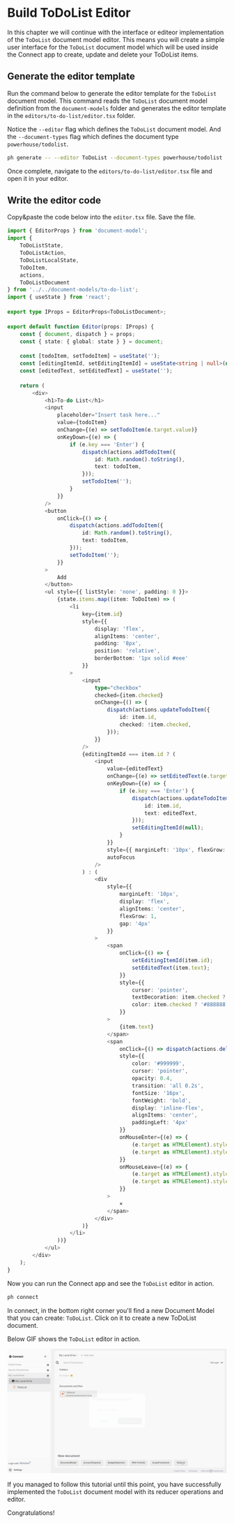
# Build ToDoList Editor

In this chapter we will continue with the interface or editeor implementation of the `ToDoList` document model editor. This means you will create a simple user interface for the `ToDoList` document model which will be used inside the Connect app to create, update and delete your ToDoList items.

## Generate the editor template

Run the command below to generate the editor template for the `ToDoList` document model. This command reads the `ToDoList` document model definition from the `document-models` folder and generates the editor template in the `editors/to-do-list/editor.tsx` folder.

Notice the `--editor` flag which defines the `ToDoList` document model. And the `--document-types` flag which defines the document type `powerhouse/todolist`.

```bash
ph generate -- --editor ToDoList --document-types powerhouse/todolist
```

Once complete, navigate to the `editors/to-do-list/editor.tsx` file and open it in your editor.

## Write the editor code

Copy&paste the code below into the `editor.tsx` file. Save the file.

```typescript
import { EditorProps } from 'document-model';
import {
    ToDoListState,
    ToDoListAction,
    ToDoListLocalState,
    ToDoItem,
    actions,
    ToDoListDocument
} from '../../document-models/to-do-list';
import { useState } from 'react';

export type IProps = EditorProps<ToDoListDocument>;

export default function Editor(props: IProps) {
    const { document, dispatch } = props;
    const { state: { global: state } } = document;

    const [todoItem, setTodoItem] = useState('');
    const [editingItemId, setEditingItemId] = useState<string | null>(null);
    const [editedText, setEditedText] = useState('');

    return (
        <div>
            <h1>To-do List</h1>
            <input
                placeholder="Insert task here..."
                value={todoItem}
                onChange={(e) => setTodoItem(e.target.value)}
                onKeyDown={(e) => {
                    if (e.key === 'Enter') {
                        dispatch(actions.addTodoItem({
                            id: Math.random().toString(),
                            text: todoItem,
                        }));
                        setTodoItem('');
                    }
                }}
            />
            <button
                onClick={() => {
                    dispatch(actions.addTodoItem({
                        id: Math.random().toString(),
                        text: todoItem,
                    }));
                    setTodoItem('');
                }}
            >
                Add
            </button>
            <ul style={{ listStyle: 'none', padding: 0 }}>
                {state.items.map((item: ToDoItem) => (
                    <li 
                        key={item.id} 
                        style={{ 
                            display: 'flex', 
                            alignItems: 'center',
                            padding: '8px',
                            position: 'relative',
                            borderBottom: '1px solid #eee'
                        }}
                    >
                        <input
                            type="checkbox"
                            checked={item.checked}
                            onChange={() => {
                                dispatch(actions.updateTodoItem({
                                    id: item.id,
                                    checked: !item.checked,
                                }));
                            }}
                        />
                        {editingItemId === item.id ? (
                            <input
                                value={editedText}
                                onChange={(e) => setEditedText(e.target.value)}
                                onKeyDown={(e) => {
                                    if (e.key === 'Enter') {
                                        dispatch(actions.updateTodoItem({
                                            id: item.id,
                                            text: editedText,
                                        }));
                                        setEditingItemId(null);
                                    }
                                }}
                                style={{ marginLeft: '10px', flexGrow: 1 }}
                                autoFocus
                            />
                        ) : (
                            <div
                                style={{ 
                                    marginLeft: '10px',
                                    display: 'flex',
                                    alignItems: 'center',
                                    flexGrow: 1,
                                    gap: '4px'
                                }}
                            >
                                <span
                                    onClick={() => {
                                        setEditingItemId(item.id);
                                        setEditedText(item.text);
                                    }}
                                    style={{ 
                                        cursor: 'pointer',
                                        textDecoration: item.checked ? 'line-through' : 'none',
                                        color: item.checked ? '#888888' : 'inherit'
                                    }}
                                >
                                    {item.text}
                                </span>
                                <span
                                    onClick={() => dispatch(actions.deleteTodoItem({ id: item.id }))}
                                    style={{
                                        color: '#999999',
                                        cursor: 'pointer',
                                        opacity: 0.4,
                                        transition: 'all 0.2s',
                                        fontSize: '16px',
                                        fontWeight: 'bold',
                                        display: 'inline-flex',
                                        alignItems: 'center',
                                        paddingLeft: '4px'
                                    }}
                                    onMouseEnter={(e) => {
                                        (e.target as HTMLElement).style.opacity = '1';
                                        (e.target as HTMLElement).style.color = '#ff4444';
                                    }}
                                    onMouseLeave={(e) => {
                                        (e.target as HTMLElement).style.opacity = '0.4';
                                        (e.target as HTMLElement).style.color = '#999999';
                                    }}
                                >
                                    ×
                                </span>
                            </div>
                        )}
                    </li>
                ))}
            </ul>
        </div>
    );
}
```

Now you can run the Connect app and see the `ToDoList` editor in action.

```bash
ph connect
```

In connect, in the bottom right corner you'll find a new Document Model that you can create: `ToDoList`. Click on it to create a new ToDoList document.

Below GIF shows the `ToDoList` editor in action.

![ToDoList Editor](./images/mytodolist.gif)

If you managed to follow this tutorial until this point, you have successfully implemented the `ToDoList` document model with its reducer operations and editor.

Congratulations!

